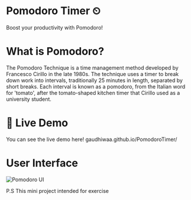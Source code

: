 # Pomodoro Timer ⏲
Boost your productivity with Pomodoro!

# What is Pomodoro?
The Pomodoro Technique is a time management method developed by Francesco Cirillo in the late 1980s. The technique uses a timer to break down work into intervals, traditionally 25 minutes in length, separated by short breaks. Each interval is known as a pomodoro, from the Italian word for 'tomato', after the tomato-shaped kitchen timer that Cirillo used as a university student.

# 📌 Live Demo
You can see the live demo here! gaudhiwaa.github.io/PomodoroTimer/

# User Interface
![Pomodoro UI](https://user-images.githubusercontent.com/88303669/130407905-9142de8a-e494-4ead-b728-21ef3bc57494.jpg)

P.S This mini project intended for exercise
